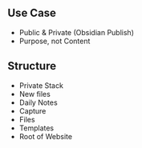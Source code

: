 ## Use Case
- Public & Private (Obsidian Publish)
- Purpose, not Content

## Structure
- Private Stack
- New files 
- Daily Notes
- Capture
- Files
- Templates
- Root of Website